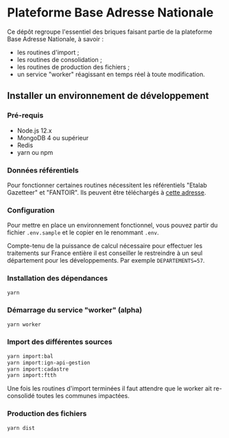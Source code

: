 # Plateforme Base Adresse Nationale

Ce dépôt regroupe l'essentiel des briques faisant partie de la plateforme Base Adresse Nationale, à savoir :

- les routines d'import ;
- les routines de consolidation ;
- les routines de production des fichiers ;
- un service "worker" réagissant en temps réel à toute modification.

## Installer un environnement de développement

### Pré-requis

- Node.js 12.x
- MongoDB 4 ou supérieur
- Redis
- yarn ou npm

### Données référentiels

Pour fonctionner certaines routines nécessitent les référentiels "Etalab Gazetteer" et "FANTOIR". Ils peuvent être téléchargés à [cette adresse](http://etalab-datasets.geo.data.gouv.fr/dev-databases/).

### Configuration

Pour mettre en place un environnement fonctionnel, vous pouvez partir du fichier `.env.sample` et le copier en le renommant `.env`.

Compte-tenu de la puissance de calcul nécessaire pour effectuer les traitements sur France entière il est conseiller le restreindre à un seul département pour les développements. Par exemple `DEPARTEMENTS=57`.

### Installation des dépendances

```bash
yarn
```

### Démarrage du service "worker" (alpha)

```bash
yarn worker
```

### Import des différentes sources

```bash
yarn import:bal
yarn import:ign-api-gestion
yarn import:cadastre
yarn import:ftth
```

Une fois les routines d'import terminées il faut attendre que le worker ait re-consolidé toutes les communes impactées.

### Production des fichiers

```bash
yarn dist
```
